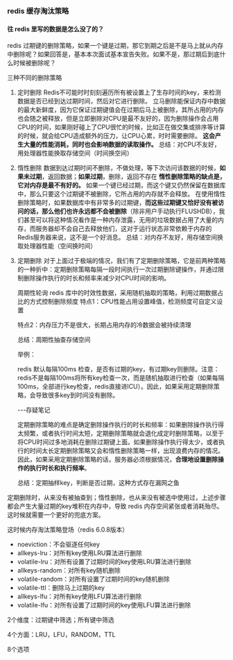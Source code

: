 ### redis 缓存淘汰策略

#### 往 redis 里写的数据是怎么没了的？

redis 过期键的删除策略，如果一个键是过期，那它到期之后是不是马上就从内存中删除呢？如果回答是，基本本次面试基本宣告失败。如果不是，那过期后到底什么时候被删除呢？

三种不同的删除策略

1. 定时删除
   Redis不可能时时刻刻遍历所有被设置上了生存时间的key，来检测数据是否已经到达过期时间，然后对它进行删除。
   立马删除能保证内存中数据的最大新鲜度，因为它保证过期键值会在过期后马上被删除，其所占用的内存也会随之被释放，但是立即删除对CPU是最不友好的，因为删除操作会占用CPU的时间，如果刚好碰上了CPU很忙的时候，比如正在做交集或排序等计算的时候，就会给CPU造成额外的压力，让CPU心累，时时需要删除。
   **这会产生大量的性能消耗，同时也会影响数据的读取操作。**
   总结：对CPU不友好，用处理器性能换取存储空间（时间换空间）
   
2. 惰性删除
   数据到达过期时间不删除，不做处理，等下次访问该数据的时候，**如果未过期**，返回数据；**如果过期**，删除，返回不存在
   **惰性删除策略的缺点是，它对内存是最不有好的。**
   如果一个键已经过期，而这个键又仍然保留在数据库中，那么只要这个过期键不被删除，它所占用的内存就不会释放。
   在使用惰性删除策略时，如果数据库中有非常多的过期键，**而这些过期键又恰好没有被访问的话，那么他们也许永远都不会被删除**（除非用户手动执行FLUSHDB），我们甚至可以将这种情况看作是一种内存泄露，无用的垃圾数据占用了大量的内存，而服务器却不会自己去释放他们，这对于运行状态非常依赖于内存的Redis服务器来说，这不是一个好消息。
   总结：对内存不友好，用存储空间换取处理器性能（空间换时间）
   
3. 定期删除
   对于上面过于极端的情况，我们有了定期删除策略，它是前两种策略的一种折中：定期删除策略每隔一段时间执行一次过期删除键操作，并通过限制删除操作执行的时长和频率来减少对CPU时间的影响。

   周期性轮询 redis 库中的时效性数据，采用随机抽取的策略，利用过期数据占比的方式控制删除频度
   特点1：CPU性能占用设置峰值，检测频度可自定义设置

   特点2：内存压力不是很大，长期占用内存的冷数据会被持续清理

   总结：周期性抽查存储空间

   举例：

   redis 默认每隔100ms 检查，是否有过期的key，有过期key则删除。注意：redis不是每隔100ms将所有key检查一次，而是随机抽取进行检查（如果每隔100ms，全部进行key检查，redis直接进ICU）。因此，如果采用定期删除策略，会导致很多key到时间没有删除。

   ---存疑笔记

   定期删除策略的难点是确定删除操作执行的时长和频率：如果删除操作执行得太频繁，或者执行时间太短，定期删除策略就会退化成定时删除策略，以至于将CPU时间过多地消耗在删除过期键上面。如果删除操作执行得太少，或者执行的时间太长定期删除策略又会和惰性删除策略一样，出现浪费内存的情况。因此，如果采用定期删除策略的话，服务器必须根据情况，**合理地设置删除操作的执行时长和执行频率**。

   总结：定期抽样key，判断是否过期，这种方式存在漏网之鱼

定期删除时，从来没有被抽查到；惰性删除，也从来没有被选中使用过，上述步骤都会产生大量过期的key堆积在内存中，导致 redis 内存空间紧张或者消耗殆尽。这时候就需要一个更好的兜底方案。

这时候内存淘汰策略登场（redis 6.0.8版本）

- noeviction：不会驱逐任何key
- allkeys-lru：对所有key使用LRU算法进行删除
- volatile-lru：对所有设置了过期时间的key使用LRU算法进行删除
- allkeys-random：对所有key随机删除
- volatile-random：对所有设置了过期时间的key随机删除
- volatile-ttl：删除马上过期的key
- allkeys-lfu：对所有key使用LFU算法进行删除
- volatile-lfu：对所有设置了过期时间的key使用LFU算法进行删除

2个维度：过期键中筛选；所有键中筛选

4个方面：LRU，LFU，RANDOM，TTL

8个选项





